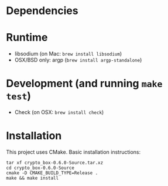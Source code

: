# Dependencies

# Runtime
* libsodium (on Mac: `brew install libsodium`)
* OSX/BSD only: argp (`brew install argp-standalone`)

# Development (and running `make test`)
* Check (on OSX: `brew install check`)

# Installation
This project uses CMake. Basic installation instructions:

```
tar xf crypto_box-0.6.0-Source.tar.xz
cd crypto_box-0.6.0-Source
cmake -D CMAKE_BUILD_TYPE=Release .
make && make install
```
